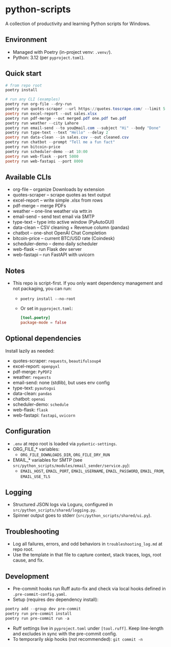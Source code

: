 # python-scripts

A collection of productivity and learning Python scripts for Windows.

## Environment
- Managed with Poetry (in-project venv: `.venv/`).
- Python: 3.12 (per `pyproject.toml`).

## Quick start
```powershell
# from repo root
poetry install

# run any CLI (examples)
poetry run org-file --dry-run
poetry run quotes-scraper --url https://quotes.toscrape.com/ --limit 5
poetry run excel-report --out sales.xlsx
poetry run pdf-merge --out merged.pdf one.pdf two.pdf
poetry run weather --city Lahore
poetry run email-send --to you@mail.com --subject "Hi" --body "Done"
poetry run type-text --text "Hello" --delay 2
poetry run data-clean --in sales.csv --out cleaned.csv
poetry run chatbot --prompt "Tell me a fun fact"
poetry run bitcoin-price
poetry run scheduler-demo --at 10:00
poetry run web-flask --port 5000
poetry run web-fastapi --port 8000
```

## Available CLIs
- org-file – organize Downloads by extension
- quotes-scraper – scrape quotes as text output
- excel-report – write simple .xlsx from rows
- pdf-merge – merge PDFs
- weather – one-line weather via wttr.in
- email-send – send text email via SMTP
- type-text – type into active window (PyAutoGUI)
- data-clean – CSV cleaning + Revenue column (pandas)
- chatbot – one-shot OpenAI Chat Completion
- bitcoin-price – current BTC/USD rate (Coindesk)
- scheduler-demo – demo daily scheduler
- web-flask – run Flask dev server
- web-fastapi – run FastAPI with uvicorn

## Notes
- This repo is script-first. If you only want dependency management and not packaging, you can run:
  - `poetry install --no-root`
  - Or set in `pyproject.toml`:
    
    ```toml
    [tool.poetry]
    package-mode = false
    ```

## Optional dependencies
Install lazily as needed:
- quotes-scraper: `requests`, `beautifulsoup4`
- excel-report: `openpyxl`
- pdf-merge: `PyPDF2`
- weather: `requests`
- email-send: none (stdlib), but uses env config
- type-text: `pyautogui`
- data-clean: `pandas`
- chatbot: `openai`
- scheduler-demo: `schedule`
- web-flask: `flask`
- web-fastapi: `fastapi`, `uvicorn`

## Configuration
- `.env` at repo root is loaded via `pydantic-settings`.
- ORG_FILE_* variables:
  - `ORG_FILE_DOWNLOADS_DIR`, `ORG_FILE_DRY_RUN`
- EMAIL_* variables for SMTP (see `src/python_scripts/modules/email_sender/service.py`):
  - `EMAIL_HOST`, `EMAIL_PORT`, `EMAIL_USERNAME`, `EMAIL_PASSWORD`, `EMAIL_FROM`, `EMAIL_USE_TLS`

## Logging
- Structured JSON logs via Loguru, configured in `src/python_scripts/shared/logging.py`.
- Spinner output goes to stderr (`src/python_scripts/shared/ui.py`).

## Troubleshooting
- Log all failures, errors, and odd behaviors in `troubleshooting_log.md` at repo root.
- Use the template in that file to capture context, stack traces, logs, root cause, and fix.

## Development
- Pre-commit hooks run Ruff auto-fix and check via local hooks defined in `.pre-commit-config.yaml`.
- Setup (requires dev dependency install):

```powershell
poetry add --group dev pre-commit
poetry run pre-commit install
poetry run pre-commit run -a
```

- Ruff settings live in `pyproject.toml` under `[tool.ruff]`. Keep line-length and excludes in sync
  with the pre-commit config.
- To temporarily skip hooks (not recommended): `git commit -n`
